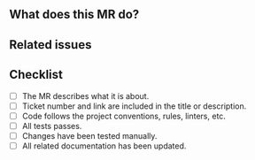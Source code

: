 ## What does this MR do?

<!-- Briefly describe what this MR is about -->

## Related issues

<!-- Link related issues below. -->

## Checklist

- [ ] The MR describes what it is about.
- [ ] Ticket number and link are included in the title or description.
- [ ] Code follows the project conventions, rules, linters, etc.
- [ ] All tests passes.
- [ ] Changes have been tested manually.
- [ ] All related documentation has been updated.
